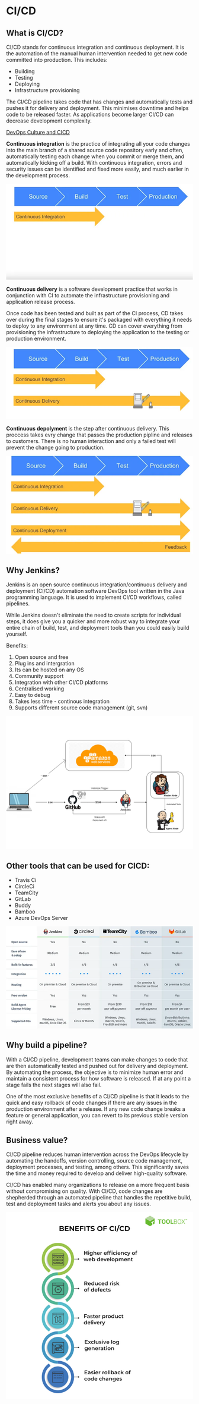 # CI/CD

## What is CI/CD?

CI/CD stands for continuous integration and continuous deployment. It is the automation of the manual human intervention needed to get new code committed into production. This includes:

- Building
- Testing
- Deploying
- Infrastructure provisioning 


The CI/CD pipeline takes code that has changes and automatically tests and pushes it for delivery and deployment. This minimises downtime and helps code to be released faster. As applications become larger CI/CD can decrease development complexity.

[DevOps Culture and CICD](https://medium.com/@ahshahkhan/devops-culture-and-cicd-3761cfc62450)

**Continuous integration** is the practice of integrating all your code changes into the main branch of a shared source code repository early and often, automatically testing each change when you commit or merge them, and automatically kicking off a build. With continuous integration, errors and security issues can be identified and fixed more easily, and much earlier in the development process.

![continuous integration](imgs/continous_integration.webp)

**Continuous delivery** is a software development practice that works in conjunction with CI to automate the infrastructure provisioning and application release process.

Once code has been tested and built as part of the CI process, CD takes over during the final stages to ensure it's packaged with everything it needs to deploy to any environment at any time. CD can cover everything from provisioning the infrastructure to deploying the application to the testing or production environment.

![continous delivery](imgs/continous_delivery.webp)

**Continuous depolyment** is the step after continuous delivery. This proccess takes evry change that passes the production pipline and releases to customers. There is no human interaction and only a failed test will prevent the change going to production.

![continuous deployment](imgs/continous_deployment.webp)

## Why Jenkins?

Jenkins is an open source continuous integration/continuous delivery and deployment (CI/CD) automation software DevOps tool written in the Java programming language. It is used to implement CI/CD workflows, called pipelines.

While Jenkins doesn't eliminate the need to create scripts for individual steps, it does give you a quicker and more robust way to integrate your entire chain of build, test, and deployment tools than you could easily build yourself.

Benefits:

1. Open source and free
2. Plug ins and intergration 
3. Its can be hosted on any OS
4. Community support
5. Integration with other CI/CD platforms
6. Centralised working
7. Easy to debug
8. Takes less time - continous integration
9. Supports different source code management (git, svn)
    
![Jenkins img](imgs/jenkins-img.png)

## Other tools that can be used for CICD:

- Travis Ci
- CircleCi
- TeamCity
- GitLab
- Buddy
- Bamboo
- Azure DevOps Server

![cicd tools](imgs/cicd_tools_examples.webp)

## Why build a pipeline?

With a CI/CD pipeline, development teams can make changes to code that are then automatically tested and pushed out for delivery and deployment. By automating the process, the objective is to minimize human error and maintain a consistent process for how software is released. If at any point a stage fails the next stages will also fail.

One of the most exclusive benefits of a CI/CD pipeline is that it leads to the quick and easy rollback of code changes if there are any issues in the production environment after a release. If any new code change breaks a feature or general application, you can revert to its previous stable version right away.

## Business value?

CI/CD pipeline reduces human intervention across the DevOps lifecycle by automating the handoffs, version controlling, source code management, deployment processes, and testing, among others. This significantly saves the time and money required to develop and deliver high-quality software.

CI/CD has enabled many organizations to release on a more frequent basis without compromising on quality. With CI/CD, code changes are shepherded through an automated pipeline that handles the repetitive build, test and deployment tasks and alerts you about any issues.

![benefits of cicd](imgs/benefits-cicd.png)